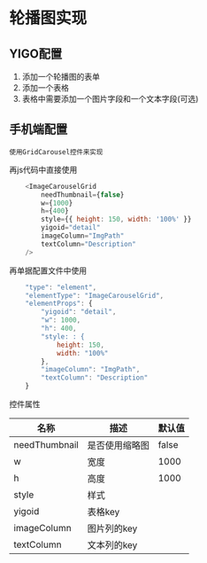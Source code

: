 轮播图实现
=================================

YIGO配置
---------------------------------

1. 添加一个轮播图的表单
2. 添加一个表格
3. 表格中需要添加一个图片字段和一个文本字段(可选)

手机端配置
---------------------------------

    使用GridCarousel控件来实现

再js代码中直接使用
```javascript
    <ImageCarouselGrid
        needThumbnail={false}
        w={1000}
        h={400}
        style={{ height: 150, width: '100%' }}
        yigoid="detail"
        imageColumn="ImgPath"
        textColumn="Description"
    />
```

再单据配置文件中使用

```javascript 
    "type": "element",
    "elementType": "ImageCarouselGrid",
    "elementProps": {
        "yigoid": "detail",
        "w": 1000,
        "h": 400,
        "style: : {
            height: 150,
            width: "100%"
        },
        "imageColumn": "ImgPath",
        "textColumn": "Description"
    }
```

控件属性

|名称    |描述      |默认值    |
|--------|----------|----------|
| needThumbnail   |是否使用缩略图         | false      |
|w   |  宽度     | 1000    |
|h   |  高度     | 1000    |
|style|  样式    |         |
|yigoid | 表格key  |         |
|imageColumn| 图片列的key |               |
|textColumn | 文本列的key |                 |
